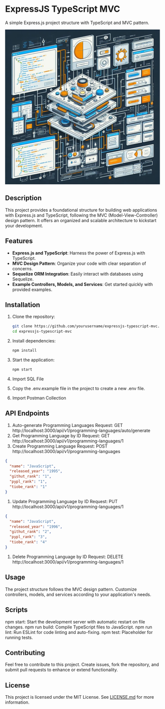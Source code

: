 # ExpressJS TypeScript MVC

A simple Express.js project structure with TypeScript and MVC pattern.

![ExpressJS TypeScript MVC](banner.jpeg)

## Description

This project provides a foundational structure for building web applications with Express.js and TypeScript, following the MVC (Model-View-Controller) design pattern. It offers an organized and scalable architecture to kickstart your development.

## Features

- **Express.js and TypeScript**: Harness the power of Express.js with TypeScript.
- **MVC Design Pattern**: Organize your code with clear separation of concerns.
- **Sequelize ORM Integration**: Easily interact with databases using Sequelize.
- **Example Controllers, Models, and Services**: Get started quickly with provided examples.

## Installation

1. Clone the repository:

   ```bash
   git clone https://github.com/yourusername/expressjs-typescript-mvc.git
   cd expressjs-typescript-mvc
   ```

2. Install dependencies:

   ```bash
   npm install
   ```

3. Start the application:

   ```bash
   npm start
   ```
4. Import SQL File
5. Copy the .env.example file in the project to create a new .env file.
6. Import Postman Collection


## API Endpoints
1. Auto-generate Programming Languages
Request: GET http://localhost:3000/api/v1/programming-languages/auto/generate
2. Get Programming Language by ID
Request: GET http://localhost:3000/api/v1/programming-languages/1
3. Create Programming Language
Request: POST http://localhost:3000/api/v1/programming-languages
```json
{
  "name": "JavaScript",
  "released_year": "1995",
  "githut_rank": "1",
  "pypl_rank": "1",
  "tiobe_rank": "1"
}
```
1. Update Programming Language by ID
Request: PUT http://localhost:3000/api/v1/programming-languages/1
```json
{
  "name": "JavaScript",
  "released_year": "1996",
  "githut_rank": "2",
  "pypl_rank": "3",
  "tiobe_rank": "4"
}
```
1. Delete Programming Language by ID
Request: DELETE http://localhost:3000/api/v1/programming-languages/1
   

## Usage
The project structure follows the MVC design pattern. Customize controllers, models, and services according to your application's needs.

## Scripts
npm start: Start the development server with automatic restart on file changes.
npm run build: Compile TypeScript files to JavaScript.
npm run lint: Run ESLint for code linting and auto-fixing.
npm test: Placeholder for running tests.

## Contributing
Feel free to contribute to this project. Create issues, fork the repository, and submit pull requests to enhance or extend functionality.

## License
This project is licensed under the MIT License. See [LICENSE.md](LICENSE.md) for more information.
